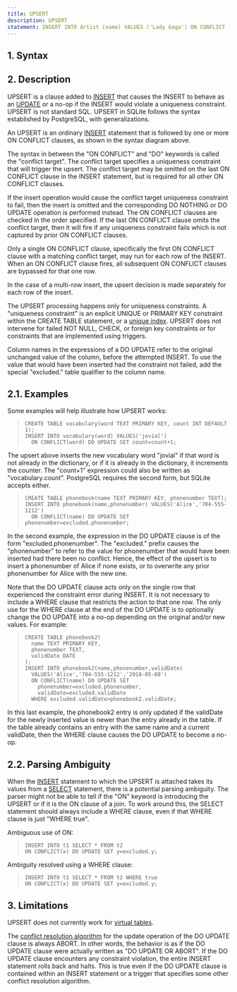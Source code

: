 ```yaml
---
title: UPSERT
description: UPSERT
statement: INSERT INTO Artist (name) VALUES ('Lady Gaga') ON CONFLICT (ArtistId) DO UPDATE SET name = 'New Lady Gaga';
---
```


## 1. Syntax

<!-- do-not-touch-svg-import: 'upsert.svg' -->

## 2. Description

UPSERT is a clause added to [INSERT](lang_insert) that causes the INSERT
to behave as an [UPDATE](lang_update) or a no-op if the INSERT would
violate a uniqueness constraint. UPSERT is not standard SQL. UPSERT in
SQLite follows the syntax established by PostgreSQL, with
generalizations.

An UPSERT is an ordinary [INSERT](lang_insert) statement that is
followed by one or more ON CONFLICT clauses, as shown in the syntax
diagram above.

The syntax in between the "ON CONFLICT" and "DO" keywords is called the
"conflict target". The conflict target specifies a uniqueness constraint
that will trigger the upsert. The conflict target may be omitted on the
last ON CONFLICT clause in the INSERT statement, but is required for all
other ON CONFLICT clauses.

If the insert operation would cause the conflict target uniqueness
constraint to fail, then the insert is omitted and the corresponding DO
NOTHING or DO UPDATE operation is performed instead. The ON CONFLICT
clauses are checked in the order specified. If the last ON CONFLICT
clause omits the conflict target, then it will fire if any uniqueness
constraint fails which is not captured by prior ON CONFLICT clauses.

Only a single ON CONFLICT clause, specifically the first ON CONFLICT
clause with a matching conflict target, may run for each row of the
INSERT. When an ON CONFLICT clause fires, all subsequent ON CONFLICT
clauses are bypassed for that one row.

In the case of a multi-row insert, the upsert decision is made
separately for each row of the insert.

The UPSERT processing happens only for uniqueness constraints. A
"uniqueness constraint" is an explicit UNIQUE or PRIMARY KEY constraint
within the CREATE TABLE statement, or a [unique
index](lang_createindex#uniqueidx). UPSERT does not intervene for failed
NOT NULL, CHECK, or foreign key constraints or for constraints that are
implemented using triggers.

Column names in the expressions of a DO UPDATE refer to the original
unchanged value of the column, before the attempted INSERT. To use the
value that would have been inserted had the constraint not failed, add
the special "excluded." table qualifier to the column name.

## 2.1. Examples

Some examples will help illustrate how UPSERT works:

>     CREATE TABLE vocabulary(word TEXT PRIMARY KEY, count INT DEFAULT 1);
>     INSERT INTO vocabulary(word) VALUES('jovial')
>       ON CONFLICT(word) DO UPDATE SET count=count+1;

The upsert above inserts the new vocabulary word "jovial" if that word
is not already in the dictionary, or if it is already in the dictionary,
it increments the counter. The "count+1" expression could also be
written as "vocabulary.count". PostgreSQL requires the second form, but
SQLite accepts either.

>     CREATE TABLE phonebook(name TEXT PRIMARY KEY, phonenumber TEXT);
>     INSERT INTO phonebook(name,phonenumber) VALUES('Alice','704-555-1212')
>       ON CONFLICT(name) DO UPDATE SET phonenumber=excluded.phonenumber;

In the second example, the expression in the DO UPDATE clause is of the
form "excluded.phonenumber". The "excluded." prefix causes the
"phonenumber" to refer to the value for phonenumber that would have been
inserted had there been no conflict. Hence, the effect of the upsert is
to insert a phonenumber of Alice if none exists, or to overwrite any
prior phonenumber for Alice with the new one.

Note that the DO UPDATE clause acts only on the single row that
experienced the constraint error during INSERT. It is not necessary to
include a WHERE clause that restricts the action to that one row. The
only use for the WHERE clause at the end of the DO UPDATE is to
optionally change the DO UPDATE into a no-op depending on the original
and/or new values. For example:

>     CREATE TABLE phonebook2(
>       name TEXT PRIMARY KEY,
>       phonenumber TEXT,
>       validDate DATE
>     );
>     INSERT INTO phonebook2(name,phonenumber,validDate)
>       VALUES('Alice','704-555-1212','2018-05-08')
>       ON CONFLICT(name) DO UPDATE SET
>         phonenumber=excluded.phonenumber,
>         validDate=excluded.validDate
>       WHERE excluded.validDate>phonebook2.validDate;

In this last example, the phonebook2 entry is only updated if the
validDate for the newly inserted value is newer than the entry already
in the table. If the table already contains an entry with the same name
and a current validDate, then the WHERE clause causes the DO UPDATE to
become a no-op. <span id="parseambig"></span>

## 2.2. Parsing Ambiguity

When the [INSERT](lang_insert) statement to which the UPSERT is attached
takes its values from a [SELECT](lang_select) statement, there is a
potential parsing ambiguity. The parser might not be able to tell if the
"ON" keyword is introducing the UPSERT or if it is the ON clause of a
join. To work around this, the SELECT statement should always include a
WHERE clause, even if that WHERE clause is just "WHERE true".

Ambiguous use of ON:

>     INSERT INTO t1 SELECT * FROM t2
>     ON CONFLICT(x) DO UPDATE SET y=excluded.y;

Ambiguity resolved using a WHERE clause:

>     INSERT INTO t1 SELECT * FROM t2 WHERE true
>     ON CONFLICT(x) DO UPDATE SET y=excluded.y;

## 3. Limitations

UPSERT does not currently work for
<a href="https://www.sqlite.org/vtab.html" target="_blank">virtual
tables</a>.

The [conflict resolution algorithm](lang_conflict) for the update
operation of the DO UPDATE clause is always ABORT. In other words, the
behavior is as if the DO UPDATE clause were actually written as "DO
UPDATE OR ABORT". If the DO UPDATE clause encounters any constraint
violation, the entire INSERT statement rolls back and halts. This is
true even if the DO UPDATE clause is contained within an INSERT
statement or a trigger that specifies some other conflict resolution
algorithm.
